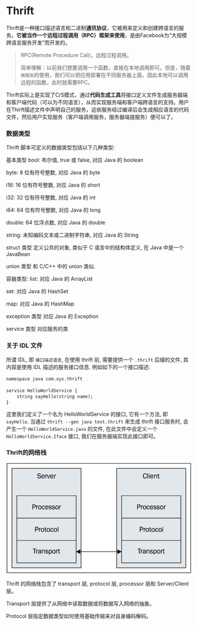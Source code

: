 # Thrift

Thrift是一种接口描述语言和二进制**通讯协议**，它被用来定义和创建跨语言的服务。**它被当作一个远程过程调用（RPC）框架来使用**，是由Facebook为“大规模跨语言服务开发”而开发的。

> RPC(Remote Procedure Call)，远程过程调用。
> 
> 简单理解：以前我们想要调用一个函数，直接在本地调用即可。但是，随着`微服务`的使用，我们可以把应用部署在不同服务器上面，因此本地可以调用远程的函数，此时就需要RPC。

Thrift实际上是实现了C/S模式，通过**代码生成工具**将接口定义文件生成服务器端和客户端代码（可以为不同语言），从而实现服务端和客户端跨语言的支持。用户在Thirft描述文件中声明自己的服务，这些服务经过编译后会生成相应语言的代码文件，然后用户实现服务（客户端调用服务，服务器端提服务）便可以了。

### 数据类型

Thrift 脚本可定义的数据类型包括以下几种类型:

基本类型
bool: 布尔值, true 或 false, 对应 Java 的 boolean

byte: 8 位有符号整数, 对应 Java 的 byte

i16: 16 位有符号整数, 对应 Java 的 short

i32: 32 位有符号整数, 对应 Java 的 int

i64: 64 位有符号整数, 对应 Java 的 long

double: 64 位浮点数, 对应 Java 的 double

string: 未知编码文本或二进制字符串, 对应 Java 的 String

struct 类型
定义公共的对象, 类似于 C 语言中的结构体定义, 在 Java 中是一个 JavaBean

union 类型
和 C/C++ 中的 union 类似.

容器类型:
list: 对应 Java 的 ArrayList

set: 对应 Java 的 HashSet

map: 对应 Java 的 HashMap

exception 类型
对应 Java 的 Exception

service 类型
对应服务的类

### 关于 IDL 文件

所谓 IDL, 即 `接口描述语言`, 在使用 thrift 前, 需要提供一个 `.thrift` 后缀的文件, 其内容是使用 IDL 描述的服务接口信息.
例如如下的一个接口描述:

```thrift
namespace java com.xys.thrift

service HelloWorldService {
    string sayHello(string name);
}
```

这里我们定义了一个名为 HelloWorldService 的接口, 它有一个方法, 即 `sayHello`. 当通过 `thrift --gen java test.thrift` 来生成 thrift 接口服务时, 会产生一个 `HelloWorldService.java` 的文件, 在此文件中会定义一个 `HelloWorldService.Iface` 接口, 我们在服务器端实现此接口即可。

### Thrift的网络栈

![clipboard.png](img/Thrift.assets/bVKg6t.png)

Thrift 的网络栈包含了 transport 层, protocol 层, processor 层和 Server/Client 层。

Transport 层提供了从网络中读取数据或将数据写入网络的抽象。

Protocol 层指定数据类型如何使用基础传输来对自身编码解码。